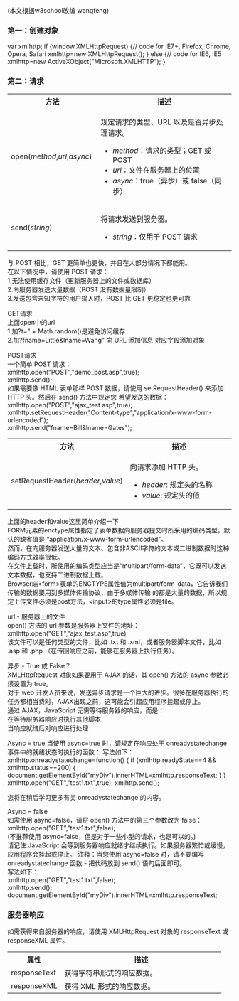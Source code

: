 (本文根据w3school改编 wangfeng)											
<h3>第一：创建对象</h3>													
var xmlhttp;						
if (window.XMLHttpRequest)									
  {// code for IE7+, Firefox, Chrome, Opera, Safari										
  xmlhttp=new XMLHttpRequest();					
  }				
else							
  {// code for IE6, IE5								
  xmlhttp=new ActiveXObject("Microsoft.XMLHTTP");							
  }							
										  
<h3>第二：请求</h3>
<table class="dataintable">
<tbody><tr>
<th style="width:40%;">方法</th>
<th>描述</th>
</tr>

<tr>
<td>open(<i>method</i>,<i>url</i>,<i>async</i>)</td>
<td>
	<p>规定请求的类型、URL 以及是否异步处理请求。</p>
	<ul class="listintable">
	<li><i>method</i>：请求的类型；GET 或 POST</li>
	<li><i>url</i>：文件在服务器上的位置</li>
	<li><i>async</i>：true（异步）或 false（同步）</li>
	</ul>
	</td>
</tr>

<tr>
<td>send(<i>string</i>)</td>
<td>
	<p>将请求发送到服务器。</p>
	<ul class="listintable">
	<li><i>string</i>：仅用于 POST 请求</li>
	</ul>
</td>
</tr>
</tbody></table>
											
与 POST 相比，GET 更简单也更快，并且在大部分情况下都能用。						
在以下情况中，请使用 POST 请求：							
1.无法使用缓存文件（更新服务器上的文件或数据库）						
2.向服务器发送大量数据（POST 没有数据量限制）				
3.发送包含未知字符的用户输入时，POST 比 GET 更稳定也更可靠						
									
GET请求                            
上面open中的url                   
1.加?t=" + Math.random()是避免访问缓存                    
2.加?fname=Little&lname=Wang" 向 URL 添加信息 对应字段添加对象
                      
POST请求                    
一个简单 POST 请求：                          
xmlhttp.open("POST","demo_post.asp",true);              
xmlhttp.send();                     
如果需要像 HTML 表单那样 POST 数据，请使用 setRequestHeader() 来添加 HTTP 头。然后在 send() 方法中规定您
希望发送的数据：          
xmlhttp.open("POST","ajax_test.asp",true);                              
xmlhttp.setRequestHeader("Content-type","application/x-www-form-urlencoded");                         
xmlhttp.send("fname=Bill&lname=Gates");                 
<table class="dataintable">
<tbody><tr>
<th style="width:40%;">方法</th>
<th>描述</th>
</tr>

<tr>
<td>setRequestHeader(<i>header</i>,<i>value</i>)</td>
<td>
	<p>向请求添加 HTTP 头。</p>
	<ul class="listintable">
	<li><i>header</i>: 规定头的名称</li>
	<li><i>value</i>: 规定头的值</li>
	</ul>
</td>
</tr>
</tbody></table>

上面的header和value这里简单介绍一下             
FORM元素的enctype属性指定了表单数据向服务器提交时所采用的编码类型，默认的缺省值是
“application/x-www-form-urlencoded”。                       
然而，在向服务器发送大量的文本、包含非ASCII字符的文本或二进制数据时这种编码方式效率很低。           
在文件上载时，所使用的编码类型应当是“multipart/form-data”，它既可以发送文本数据，也支持二进制数据上载。     
Browser端&lt;form&gt;表单的ENCTYPE属性值为multipart/form-data，它告诉我们传输的数据要用到多媒体传输协议，由于多媒体传输
的都是大量的数据，所以规定上传文件必须是post方法，&lt;input&gt;的type属性必须是file。                     

url - 服务器上的文件						
open() 方法的 url 参数是服务器上文件的地址：						
xmlhttp.open("GET","ajax_test.asp",true);									
该文件可以是任何类型的文件，比如 .txt 和 .xml，或者服务器脚本文件，比如 .asp 和 .php					 （在传回响应之前，能够在服务器上执行任务）。				
											
异步 - True 或 False？												
XMLHttpRequest 对象如果要用于 AJAX 的话，其 open() 方法的 async 参数必须设置为 true。				
对于 web 开发人员来说，发送异步请求是一个巨大的进步。很多在服务器执行的任务都相当费时，AJAX出现之前，这可能会引起应用程序挂起或停止。							
通过 AJAX，JavaScript 无需等待服务器的响应，而是：					
在等待服务器响应时执行其他脚本					
当响应就绪后对响应进行处理						

Async = true
当使用 async=true 时，请规定在响应处于 onreadystatechange 事件中的就绪状态时执行的函数：
写法如下：										
xmlhttp.onreadystatechange=function()
  {
  if (xmlhttp.readyState==4 && xmlhttp.status==200)
    {
    document.getElementById("myDiv").innerHTML=xmlhttp.responseText;
    }
  }
xmlhttp.open("GET","test1.txt",true);
xmlhttp.send();

您将在稍后学习更多有关 onreadystatechange 的内容。	
				
Async = false										
如需使用 async=false，请将 open() 方法中的第三个参数改为 false：								
xmlhttp.open("GET","test1.txt",false);						
(不推荐使用 async=false，但是对于一些小型的请求，也是可以的。)							
请记住:JavaScript 会等到服务器响应就绪才继续执行。如果服务器繁忙或缓慢，应用程序会挂起或停止。
注释：当您使用 async=false 时，请不要编写 onreadystatechange 函数 - 把代码放到 send() 语句后面即可。		
写法如下：											
xmlhttp.open("GET","test1.txt",false);			
xmlhttp.send();				
document.getElementById("myDiv").innerHTML=xmlhttp.responseText;			
				
<h3>服务器响应</h3>
如需获得来自服务器的响应，请使用 XMLHttpRequest 对象的 responseText 或 responseXML 属性。
<table class="dataintable">
<tbody><tr>
<th style="width:25%;">属性</th>
<th>描述</th>
</tr>

<tr>
<td>responseText</td>
<td>获得字符串形式的响应数据。</td>
</tr>

<tr>
<td>responseXML</td>
<td>获得 XML 形式的响应数据。</td>
</tr>
</tbody></table>
